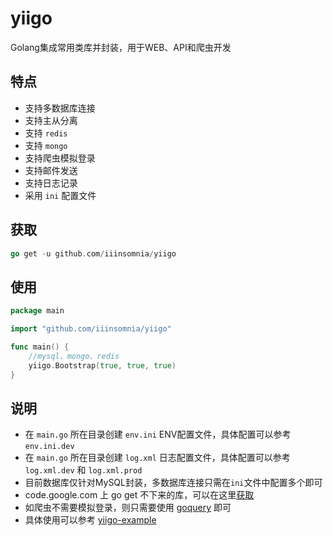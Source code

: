 # yiigo
Golang集成常用类库并封装，用于WEB、API和爬虫开发

## 特点

* 支持多数据库连接
* 支持主从分离
* 支持 `redis`
* 支持 `mongo`
* 支持爬虫模拟登录
* 支持邮件发送
* 支持日志记录
* 采用 `ini` 配置文件

## 获取

```go
go get -u github.com/iiinsomnia/yiigo
```

## 使用

```go
package main

import "github.com/iiinsomnia/yiigo"

func main() {
    //mysql、mongo、redis
    yiigo.Bootstrap(true, true, true)
}
```

## 说明
* 在 `main.go` 所在目录创建 `env.ini` ENV配置文件，具体配置可以参考 `env.ini.dev`
* 在 `main.go` 所在目录创建 `log.xml` 日志配置文件，具体配置可以参考 `log.xml.dev` 和 `log.xml.prod`
* 目前数据库仅针对MySQL封装，多数据库连接只需在`ini`文件中配置多个即可
* code.google.com 上 go get 不下来的库，可以在这里[获取](https://github.com/golang)
* 如爬虫不需要模拟登录，则只需要使用 [goquery](https://github.com/PuerkitoBio/goquery) 即可
* 具体使用可以参考 [yiigo-example](https://github.com/IIInsomnia/yiigo-example)